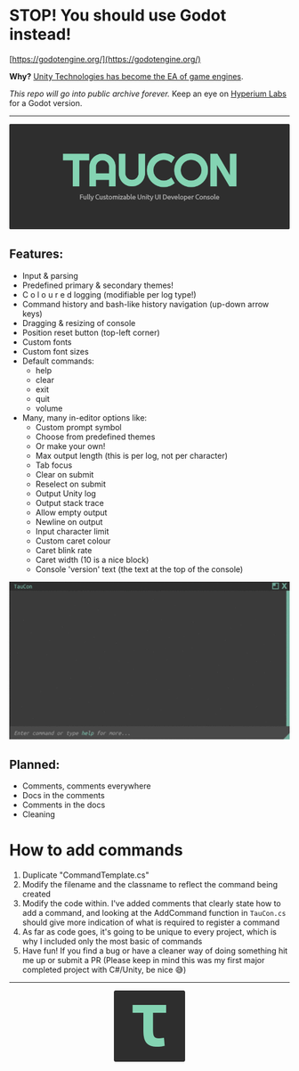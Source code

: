 # STOP! You should use Godot instead!
[https://godotengine.org/](https://godotengine.org/)

**Why?** [Unity Technologies has become the EA of game engines](https://www.youtube.com/playlist?list=PLS9MbmO_ssyAyVCJrsdDfqvR8yLSpkf2T).

*This repo will go into public archive forever.* Keep an eye on [Hyperium Labs]([url](https://github.com/Hyperium-Labs)) for a Godot version.

---

<p align="center">
  <img width="auto" height="auto" src="Assets/Logos/TauCon_Thumbnail.png">
</p>



## Features:

- Input & parsing
- Predefined primary & secondary themes!
- C o l o u r e d logging (modifiable per log type!)
- Command history and bash-like history navigation (up-down arrow keys)
- Dragging & resizing of console
- Position reset button (top-left corner)
- Custom fonts
- Custom font sizes
- Default commands:
  - help
  - clear
  - exit
  - quit
  - volume
- Many, many in-editor options like:
  - Custom prompt symbol
  - Choose from predefined themes
  - Or make your own!
  - Max output length (this is per log, not per character)
  - Tab focus
  - Clear on submit
  - Reselect on submit
  - Output Unity log
  - Output stack trace
  - Allow empty output
  - Newline on output
  - Input character limit
  - Custom caret colour
  - Caret blink rate
  - Caret width (10 is a nice block)
  - Console 'version' text (the text at the top of the console)

<p align="center">
  <img width="auto" height="auto" src="Assets/Other/tc_colours.gif">
</p>

## Planned:

- Comments, comments everywhere
- Docs in the comments
- Comments in the docs
- Cleaning

# How to add commands

1. Duplicate "CommandTemplate.cs"
2. Modify the filename and the classname to reflect the command being created
3. Modify the code within. I've added comments that clearly state how to add a command, and looking at the AddCommand function in `TauCon.cs` should give more indication of what is required to register a command
4. As far as code goes, it's going to be unique to every project, which is why I included only the most basic of commands
5. Have fun! If you find a bug or have a cleaner way of doing something hit me up or submit a PR (Please keep in mind this was my first major completed project with C#/Unity, be nice 😅)

---

<p align="center">
  <img width="auto" height="auto" src="Assets/Logos/TauCon_Icon.png">
</p>

